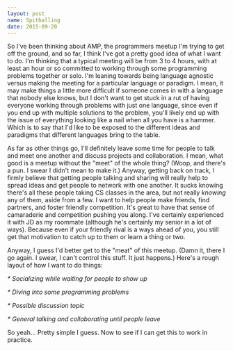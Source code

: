 ```yaml
---
layout: post
name: Spitballing
date: 2015-09-20
---
```


So I've been thinking about AMP, the programmers meetup I'm trying to get off the ground, and so far, I think I've got a pretty good idea of what I want to do. I'm thinking that a typical meeting will be from 3 to 4 hours, with at least an hour or so committed to working through some programming problems together or solo. I'm leaning towards being language agnostic versus making the meeting for a particular language or paradigm. I mean, it may make things a little more difficult if someone comes in with a language that nobody else knows, but I don't want to get stuck in a rut of having everyone working through problems with just one language, since even if you end up with multiple solutions to the problem, you'll likely end up with the issue of everything looking like a nail when all you have is a hammer. Which is to say that I'd like to be exposed to the different ideas and paradigms that different languages bring to the table.

As far as other things go, I'll definitely leave some time for people to talk and meet one another and discuss projects and collaboration. I mean, what good is a meetup without the "meet" of the whole thing? (Woop, and there's a pun. I swear I didn't mean to make it.) Anyway, getting back on track, I firmly believe that getting people talking and sharing will really help to spread ideas and get people to network with one another. It sucks knowing there's all these people taking CS classes in the area, but not really _knowing_ any of them, aside from a few. I want to help people make friends, find partners, and foster friendly competition. It's great to have that sense of camaraderie and competition pushing you along. I've certainly experienced it with JD as my roommate (although he's certainly my senior in a lot of ways). Because even if your friendly rival is a ways ahead of you, you still get that motivation to catch up to them or learn a thing or two.

Anyway, I guess I'd better get to the "meat" of this meetup. (Damn it, there I go again. I swear, I can't control this stuff. It just happens.) Here's a rough layout of how I want to do things:

<p><em>* Socializing while waiting for people to show up</em></p>
<p><em>* Diving into some programming problems</em></p>
<p><em>* Possible discussion topic</em></p>
<p><em>* General talking and collaborating until people leave</em></p>

So yeah... Pretty simple I guess. Now to see if I can get this to work in practice.
